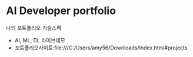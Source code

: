 # AI Developer portfolio
나의 포트폴리오
기술스펙
- AI, ML, DL
라이브데모 
- 포트폴리오사이트:file:///C:/Users/amy56/Downloads/Index.html#projects
